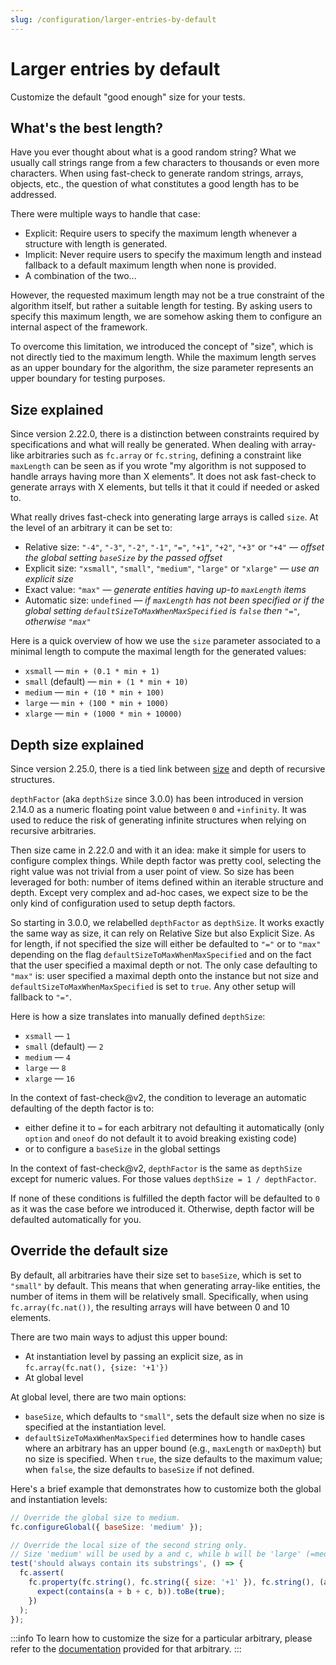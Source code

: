 ```yaml
---
slug: /configuration/larger-entries-by-default
---
```


# Larger entries by default

Customize the default "good enough" size for your tests.

## What's the best length?

Have you ever thought about what is a good random string? What we usually call strings range from a few characters to thousands or even more characters. When using fast-check to generate random strings, arrays, objects, etc., the question of what constitutes a good length has to be addressed.

There were multiple ways to handle that case:

- Explicit: Require users to specify the maximum length whenever a structure with length is generated.
- Implicit: Never require users to specify the maximum length and instead fallback to a default maximum length when none is provided.
- A combination of the two...

However, the requested maximum length may not be a true constraint of the algorithm itself, but rather a suitable length for testing. By asking users to specify this maximum length, we are somehow asking them to configure an internal aspect of the framework.

To overcome this limitation, we introduced the concept of "size", which is not directly tied to the maximum length. While the maximum length serves as an upper boundary for the algorithm, the size parameter represents an upper boundary for testing purposes.

## Size explained

Since version 2.22.0, there is a distinction between constraints required by specifications and what will really be generated. When dealing with array-like arbitraries such as `fc.array` or `fc.string`, defining a constraint like `maxLength` can be seen as if you wrote "my algorithm is not supposed to handle arrays having more than X elements". It does not ask fast-check to generate arrays with X elements, but tells it that it could if needed or asked to.

What really drives fast-check into generating large arrays is called `size`. At the level of an arbitrary it can be set to:

- Relative size: `"-4"`, `"-3"`, `"-2"`, `"-1"`, `"="`, `"+1"`, `"+2"`, `"+3"` or `"+4"` — _offset the global setting `baseSize` by the passed offset_
- Explicit size: `"xsmall"`, `"small"`, `"medium"`, `"large"` or `"xlarge"` — _use an explicit size_
- Exact value: `"max"` — _generate entities having up-to `maxLength` items_
- Automatic size: `undefined` — _if `maxLength` has not been specified or if the global setting `defaultSizeToMaxWhenMaxSpecified` is `false` then `"="`, otherwise `"max"`_

Here is a quick overview of how we use the `size` parameter associated to a minimal length to compute the maximal length for the generated values:

- `xsmall` — `min + (0.1 * min + 1)`
- `small` (default) — `min + (1 * min + 10)`
- `medium` — `min + (10 * min + 100)`
- `large` — `min + (100 * min + 1000)`
- `xlarge` — `min + (1000 * min + 10000)`

## Depth size explained

Since version 2.25.0, there is a tied link between [size](/docs/configuration/larger-entries-by-default/#size-explained) and depth of recursive structures.

`depthFactor` (aka `depthSize` since 3.0.0) has been introduced in version 2.14.0 as a numeric floating point value between `0`
and `+infinity`. It was used to reduce the risk of generating infinite structures when relying on recursive arbitraries.

Then size came in 2.22.0 and with it an idea: make it simple for users to configure complex things. While depth factor
was pretty cool, selecting the right value was not trivial from a user point of view. So size has been leveraged for both:
number of items defined within an iterable structure and depth. Except very complex and ad-hoc cases, we expect size to
be the only kind of configuration used to setup depth factors.

So starting in 3.0.0, we relabelled `depthFactor` as `depthSize`. It works exactly the same way as size, it can rely on Relative Size but also Explicit Size. As for length, if not specified the size will either be defaulted to `"="` or to `"max"` depending on the flag `defaultSizeToMaxWhenMaxSpecified` and on the fact that the user specified a maximal depth or not. The only case defaulting to `"max"` is: user specified a maximal depth onto the instance but not size and `defaultSizeToMaxWhenMaxSpecified` is set to `true`. Any other setup will fallback to `"="`.

Here is how a size translates into manually defined `depthSize`:

- `xsmall` — `1`
- `small` (default) — `2`
- `medium` — `4`
- `large` — `8`
- `xlarge` — `16`

In the context of fast-check@v2, the condition to leverage an automatic defaulting of the depth factor is to:

- either define it to `=` for each arbitrary not defaulting it automatically (only `option` and `oneof` do not default it to avoid breaking existing code)
- or to configure a `baseSize` in the global settings

In the context of fast-check@v2, `depthFactor` is the same as `depthSize` except for numeric values. For those values `depthSize = 1 / depthFactor`.

If none of these conditions is fulfilled the depth factor will be defaulted to `0` as it was the case before we introduced it.
Otherwise, depth factor will be defaulted automatically for you.

## Override the default size

By default, all arbitraries have their size set to `baseSize`, which is set to `"small"` by default. This means that when generating array-like entities, the number of items in them will be relatively small. Specifically, when using `fc.array(fc.nat())`, the resulting arrays will have between 0 and 10 elements.

There are two main ways to adjust this upper bound:

- At instantiation level by passing an explicit size, as in `fc.array(fc.nat(), {size: '+1'})`
- At global level

At global level, there are two main options:

- `baseSize`, which defaults to `"small"`, sets the default size when no size is specified at the instantiation level.
- `defaultSizeToMaxWhenMaxSpecified` determines how to handle cases where an arbitrary has an upper bound (e.g., `maxLength` or `maxDepth`) but no size is specified. When `true`, the size defaults to the maximum value; when `false`, the size defaults to `baseSize` if not defined.

Here's a brief example that demonstrates how to customize both the global and instantiation levels:

```js
// Override the global size to medium.
fc.configureGlobal({ baseSize: 'medium' });

// Override the local size of the second string only.
// Size 'medium' will be used by a and c, while b will be 'large' (=medium+1).
test('should always contain its substrings', () => {
  fc.assert(
    fc.property(fc.string(), fc.string({ size: '+1' }), fc.string(), (a, b, c) => {
      expect(contains(a + b + c, b)).toBe(true);
    })
  );
});
```

:::info
To learn how to customize the size for a particular arbitrary, please refer to the [documentation](/docs/category/arbitraries/) provided for that arbitrary.
:::
